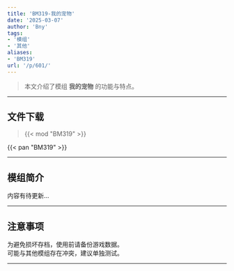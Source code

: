 ```yaml
---
title: 'BM319-我的宠物'
date: '2025-03-07'
author: 'Bny'
tags:
- '模组'
- '其他'
aliases:
- 'BM319'
url: '/p/601/'
---
```


> 本文介绍了模组 **我的宠物** 的功能与特点。

---

## 文件下载  

> {{< mod "BM319" >}}  

{{< pan "BM319" >}}  

---

## 模组简介

>  
内容有待更新...  

---

## 注意事项

>  
为避免损坏存档，使用前请备份游戏数据。  
可能与其他模组存在冲突，建议单独测试。  

---

